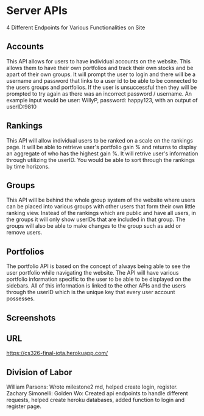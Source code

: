 # Server APIs
4 Different Endpoints for Various Functionalities on Site

## Accounts
This API allows for users to have individual accounts on the website. This allows them to have their own portfolios and track their own stocks and be apart of their own groups. It will prompt the user to login and there will be a username and password that links to a user id to be able to be connected to the users groups and portfolios. If the user is unsuccessful then they will be prompted to try again as there was an incorrect password / username. An example input would be user: WillyP, password: happy123, with an output of userID:9810

## Rankings
This API will allow individual users to be ranked on a scale on the rankings page. It will be able to retrieve user's portfolio gain % and returns to display an aggregate of who has the highest gain %. It will retrive user's information through utilizing the userID. You would be able to sort through the rankings by time horizons.

## Groups
This API will be behind the whole group system of the website where users can be placed into various groups with other users that form their own little ranking view. Instead of the rankings which are public and have all users, in the groups it will only show userIDs that are included in that group. The groups will also be able to make changes to the group such as add or remove users. 

## Portfolios
The portfolio API is based on the concept of always being able to see the user portfolio while navigating the website. The API will have various portfolio information specific to the user to be able to be displayed on the sidebars. All of this information is linked to the other APIs and the users through the userID which is the unique key that every user account possesses. 

## Screenshots

## URL 
https://cs326-final-iota.herokuapp.com/

## Division of Labor
William Parsons: Wrote milestone2 md, helped create login, register.
Zachary Simonelli:
Golden Wo: Created api endpoints to handle different requests, helped create heroku databases, added function to login and register page.
